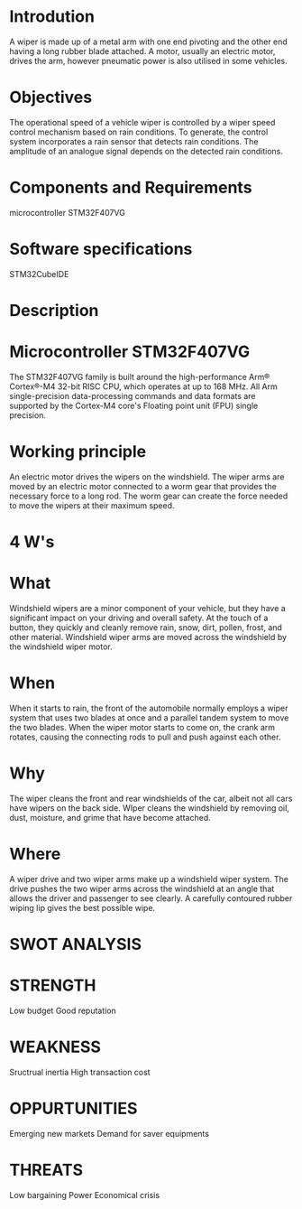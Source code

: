 # Introdution
  A wiper is made up of a metal arm with one end pivoting and the other end having a long rubber blade attached. A motor, usually an electric motor, drives the arm, however pneumatic power is also utilised in some vehicles.
  
# Objectives
  The operational speed of a vehicle wiper is controlled by a wiper speed control mechanism based on rain conditions. To generate, the control system incorporates a rain sensor that detects rain conditions. The amplitude of an analogue signal depends on the detected rain conditions.

# Components and Requirements
   microcontroller STM32F407VG
  
# Software specifications
  STM32CubeIDE
  
# Description
  
# Microcontroller STM32F407VG
  The STM32F407VG family is built around the high-performance Arm® Cortex®-M4 32-bit RISC CPU, which operates at up to 168 MHz. All Arm single-precision data-processing commands and data formats are supported by the Cortex-M4 core's Floating point unit (FPU) single precision.
  
# Working principle
  An electric motor drives the wipers on the windshield. The wiper arms are moved by an electric motor connected to a worm gear that provides the necessary force to a long rod. The worm gear can create the force needed to move the wipers at their maximum speed.
  
# 4 W's 
# What
  Windshield wipers are a minor component of your vehicle, but they have a significant impact on your driving and overall safety. At the touch of a button, they quickly and cleanly remove rain, snow, dirt, pollen, frost, and other material. Windshield wiper arms are moved across the windshield by the windshield wiper motor.
  
# When 
  When it starts to rain, the front of the automobile normally employs a wiper system that uses two blades at once and a parallel tandem system to move the two blades. When the wiper motor starts to come on, the crank arm rotates, causing the connecting rods to pull and push against each other.

# Why
  The wiper cleans the front and rear windshields of the car, albeit not all cars have wipers on the back side. WIper cleans the windshield by removing oil, dust, moisture, and grime that have become attached.
  
# Where
  A wiper drive and two wiper arms make up a windshield wiper system. The drive pushes the two wiper arms across the windshield at an angle that allows the driver and passenger to see clearly. A carefully contoured rubber wiping lip gives the best possible wipe.


# SWOT ANALYSIS

# STRENGTH 
  Low budget
  Good reputation
  
# WEAKNESS
  Sructrual inertia
  High transaction cost
  
# OPPURTUNITIES
  Emerging new markets
  Demand for saver equipments
  
# THREATS
  Low bargaining Power
  Economical crisis
